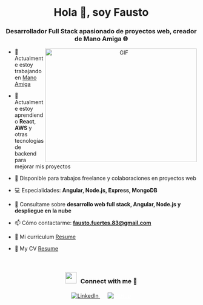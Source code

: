 <h1 align="center">Hola 👋, soy Fausto</h1>
<h3 align="center">Desarrollador Full Stack apasionado de proyectos web, creador de Mano Amiga &#127760;</h3>

<a target="_blank" align="center">
  <img align="right" top="500" height="300" width="400" alt="GIF" src="https://media.giphy.com/media/SWoSkN6DxTszqIKEqv/giphy.gif">
</a>

- 🔭 Actualmente estoy trabajando en <a href="https://www.manoamiga.com.ar/" target="blank">Mano Amiga</a>

- 🌱 Actualmente estoy aprendiendo **React**, **AWS** y otras tecnologías de backend para mejorar mis proyectos

- 🤝 Disponible para trabajos freelance y colaboraciones en proyectos web

- 💻 Especialidades: **Angular, Node.js, Express, MongoDB**

- 💬 Consultame sobre **desarrollo web full stack, Angular, Node.js y despliegue en la nube**

- 📫 Cómo contactarme: **fausto.fuertes.83@gmail.com**


- 📄 Mi curriculum <a href="https://drive.google.com/file/d/1WWKM4vMgpk1sViz6D5vViO8KfvrTMc40/view?usp=sharing" target="blank">Resume</a>

- 📄 My CV <a href="https://drive.google.com/file/d/1CgQklHZr-e75ngyVCkBg98rcl89IKn51/view?usp=sharing" target="blank">Resume</a>
<br/>
<h3 align="center" > <img src="https://media.giphy.com/media/iY8CRBdQXODJSCERIr/giphy.gif" width="30" height="30" style="margin-right: 10px;">Connect with me 🤝 </h3>

<p align="center">

<div align="center" class="icons-social" style="margin-top: 20px;">
  <a style="margin: 0 10px;" target="_blank" href="https://www.linkedin.com/in/fausto-fuertes-667986254">
    <img src="https://img.icons8.com/color/48/000000/linkedin.png" alt="LinkedIn"/>
  </a>
  <a style="margin: 0 10px; color:white" target="_blank" href="https://github.com/faustofuertes">
    <img src="https://img.icons8.com/glyph-neue/48/000000/github.png" alt="GitHub"/>
  </a>
</div>


</p>
